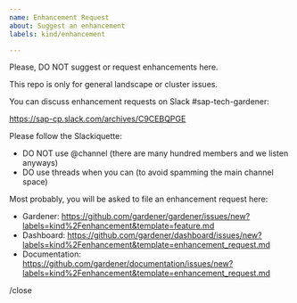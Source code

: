 ```yaml
---
name: Enhancement Request
about: Suggest an enhancement
labels: kind/enhancement

---
```


Please, DO NOT suggest or request enhancements here.

This repo is only for general landscape or cluster issues.

You can discuss enhancement requests on Slack #sap-tech-gardener:

https://sap-cp.slack.com/archives/C9CEBQPGE

Please follow the Slackiquette:
- DO NOT use @channel (there are many hundred members and we listen anyways)
- DO use threads when you can (to avoid spamming the main channel space)

Most probably, you will be asked to file an enhancement request here:
- Gardener: https://github.com/gardener/gardener/issues/new?labels=kind%2Fenhancement&template=feature.md
- Dashboard: https://github.com/gardener/dashboard/issues/new?labels=kind%2Fenhancement&template=enhancement_request.md
- Documentation: https://github.com/gardener/documentation/issues/new?labels=kind%2Fenhancement&template=enhancement_request.md

/close
